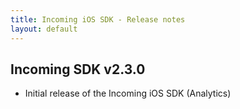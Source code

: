 ```yaml
---
title: Incoming iOS SDK - Release notes
layout: default 
---
```



Incoming SDK v2.3.0
--------------------
- Initial release of the Incoming iOS SDK (Analytics)

